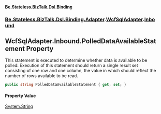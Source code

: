 #### [Be.Stateless.BizTalk.Dsl.Binding](README.md 'README')
### [Be.Stateless.BizTalk.Dsl.Binding.Adapter](Be.Stateless.BizTalk.Dsl.Binding.Adapter.md 'Be.Stateless.BizTalk.Dsl.Binding.Adapter').[WcfSqlAdapter](WcfSqlAdapter.md 'Be.Stateless.BizTalk.Dsl.Binding.Adapter.WcfSqlAdapter').[Inbound](WcfSqlAdapter.Inbound.md 'Be.Stateless.BizTalk.Dsl.Binding.Adapter.WcfSqlAdapter.Inbound')

## WcfSqlAdapter.Inbound.PolledDataAvailableStatement Property

This statement is executed to determine whether data is available to be polled. Execution of this statement should
return a single result set consisting of one row and one column, the value in which should reflect the number of
rows available to be read.

```csharp
public string PolledDataAvailableStatement { get; set; }
```

#### Property Value
[System.String](https://docs.microsoft.com/en-us/dotnet/api/System.String 'System.String')
